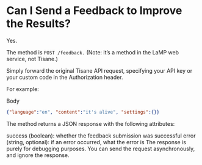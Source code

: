 # Can I Send a Feedback to Improve the Results?

Yes.

The method is `POST /feedback.` (Note: it’s a method in the LaMP web service, not Tisane.)

Simply forward the original Tisane API request, specifying your API key or your custom code in the Authorization header.

For example:

Body

```json
{"language":"en", "content":"it's alive", "settings":{}}
```

The method returns a JSON response with the following attributes:

success (boolean): whether the feedback submission was successful
error (string, optional): if an error occurred, what the error is
The response is purely for debugging purposes. You can send the request asynchronously, and ignore the response.